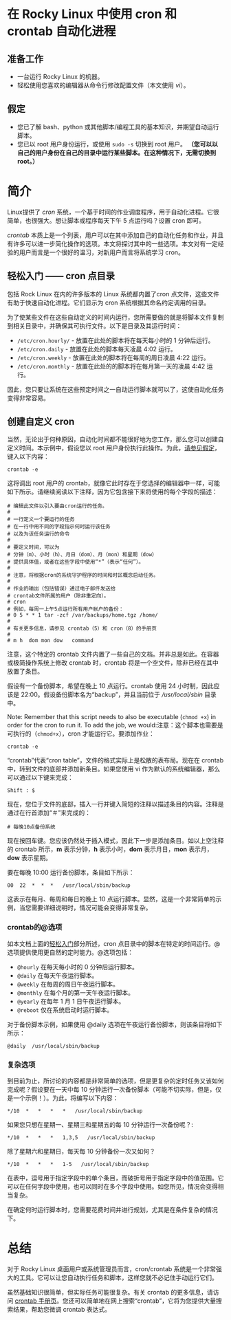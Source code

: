 # 在 Rocky Linux 中使用 cron 和 crontab 自动化进程

## 准备工作

* 一台运行 Rocky Linux 的机器。
* 轻松使用您喜欢的编辑器从命令行修改配置文件（本文使用 _vi_）。

## <a name="assumptions"></a>假定

* 您已了解 bash、python 或其他脚本/编程工具的基本知识，并期望自动运行脚本。
* 您已以 root 用户身份运行，或使用 `sudo -s` 切换到 root 用户。
**（您可以以自己的用户身份在自己的目录中运行某些脚本。在这种情况下，无需切换到root。）**

# 简介

Linux提供了 _cron_ 系统，一个基于时间的作业调度程序，用于自动化进程。它很简单，也很强大。想让脚本或程序每天下午 5 点运行吗？设置 cron 即可。

_crontab_ 本质上是一个列表，用户可以在其中添加自己的自动化任务和作业，并且有许多可以进一步简化操作的选项。本文将探讨其中的一些选项。本文对有一定经验的用户而言是一个很好的温习，对新用户而言将系统学习 cron。

## <a name="starting-easy"></a>轻松入门 —— cron 点目录

包括 Rock Linux 在内的许多版本的 Linux 系统都内置了cron 点文件，这些文件有助于快速自动化进程。它们显示为 cron 系统根据其命名约定调用的目录。

为了使某些文件在这些自动定义的时间内运行，您所需要做的就是将脚本文件复制到相关目录中，并确保其可执行文件。以下是目录及其运行时间：

* `/etc/cron.hourly/` - 放置在此处的脚本将在每天每小时的 1 分钟后运行。
* `/etc/cron.daily` - 放置在此处的脚本每天凌晨 4:02 运行。
* `/etc/cron.weekly` - 放置在此处的脚本将在每周的周日凌晨 4:22 运行。
* `/etc/cron.monthly` - 放置在此处的的脚本将在每月第一天的凌晨 4:42 运行。

因此，您只要让系统在这些预定时间之一自动运行脚本就可以了，这使自动化任务变得非常容易。

## 创建自定义 cron

当然，无论出于何种原因，自动化时间都不能很好地为您工作，那么您可以创建自定义时间。本示例中，假设您以 root 用户身份执行此操作。为此，[请参见假定](##-assumptions)，键入以下内容：

`crontab -e`

这将调出 root 用户的 crontab，就像它此时存在于您选择的编辑器中一样，可能如下所示。请继续阅读以下注释，因为它包含接下来将使用的每个字段的描述：

```
# 编辑此文件以引入要由cron运行的任务。
# 
# 一行定义一个要运行的任务
# 在一行中用不同的字段指示何时运行该任务
# 以及为该任务运行的命令
# 
# 要定义时间，可以为
# 分钟（m）、小时（h）、月日（dom）、月（mon）和星期（dow）
# 提供具体值，或者在这些字段中使用“*”（表示“任何”）。
# 
# 注意，将根据cron的系统守护程序的时间和时区概念启动任务。
# 
# 作业的输出（包括错误）通过电子邮件发送给
# crontab文件所属的用户（除非重定向）。
# cron
# 例如，每周一上午5点运行所有用户帐户的备份：
# 0 5 * * 1 tar -zcf /var/backups/home.tgz /home/
# 
# 有关更多信息，请参见 crontab（5）和 cron（8）的手册页
# 
# m h  dom mon dow   command
```

注意，这个特定的 crontab 文件内置了一些自己的文档。并非总是如此。在容器或极简操作系统上修改 crontab 时，crontab 将是一个空文件，除非已经在其中放置了条目。

假设有一个备份脚本，希望在晚上 10 点运行。crontab 使用 24 小时制，因此应该是 22:00。假设备份脚本名为“backup”，并且当前位于 _/usr/local/sbin_ 目录中。

Note: Remember that this script needs to also be executable (`chmod +x`) in order for the cron to run it. To add the job, we would:注意：这个脚本也需要是可执行的（`chmod+x`），cron 才能运行它。要添加作业：

`crontab -e`

 “crontab”代表“cron table”，文件的格式实际上是松散的表布局。现在在 crontab 中，转到文件的底部并添加新条目。如果您使用 vi 作为默认的系统编辑器，那么可以通过以下键来完成：

`Shift : $`

现在，您位于文件的底部，插入一行并键入简短的注释以描述条目的内容。注释是通过在行首添加“＃”来完成的：

`# 每晚10点备份系统`

现在按回车键。您应该仍然处于插入模式，因此下一步是添加条目。如以上空注释的 crontab 所示，**m** 表示分钟，**h** 表示小时，**dom** 表示月日，**mon** 表示月，**dow** 表示星期。

要在每晚 10:00 运行备份脚本，条目如下所示：

`00  22  *  *  *   /usr/local/sbin/backup`

这表示在每月、每周和每日的晚上 10 点运行脚本。显然，这是一个非常简单的示例，当您需要详细说明时，情况可能会变得非常复杂。

### crontab的@选项

如本文档上面的[轻松入门](##-starting-easy)部分所述，cron 点目录中的脚本在特定的时间运行。@选项提供使用更自然的定时能力。@选项包括：

* `@hourly` 在每天每小时的 0 分钟后运行脚本。
* `@daily` 在每天午夜运行脚本。
* `@weekly` 在每周的周日午夜运行脚本。
* `@monthly` 在每个月的第一天午夜运行脚本。
* `@yearly` 在每年 1 月 1 日午夜运行脚本。
* `@reboot` 仅在系统启动时运行脚本。

对于备份脚本示例，如果使用 @daily 选项在午夜运行备份脚本，则该条目将如下所示：

`@daily  /usr/local/sbin/backup`

### 复杂选项

到目前为止，所讨论的内容都是非常简单的选项，但是更复杂的定时任务又该如何完成呢？假设要在一天中每 10 分钟运行一次备份脚本（可能不切实际，但是，仅是一个示例！）。为此，将编写以下内容：

`*/10  *   *   *   *   /usr/local/sbin/backup`

如果您只想在星期一、星期三和星期五的每 10 分钟运行一次备份呢？:

`*/10  *   *   *   1,3,5   /usr/local/sbin/backup`

除了星期六和星期日，每天每 10 分钟备份一次又如何？

`*/10  *   *   *   1-5   /usr/local/sbin/backup`

在表中，逗号用于指定字段中的单个条目，而破折号用于指定字段中的值范围。它可以在任何字段中使用，也可以同时在多个字段中使用。如您所见，情况会变得相当复杂。

在确定何时运行脚本时，您需要花费时间并进行规划，尤其是在条件复杂的情况下。

# 总结

对于 Rocky Linux 桌面用户或系统管理员而言，cron/crontab 系统是一个非常强大的工具。它可以让您自动执行任务和脚本，这样您就不必记住手动运行它们。

虽然基础知识很简单，但实际任务可能很复杂。有关 crontab 的更多信息，请访问 [crontab 手册页](https://man7.org/linux/man-pages/man5/crontab.5.html)。您还可以简单地在网上搜索“crontab”，它将为您提供大量搜索结果，帮助您微调 crontab 表达式。